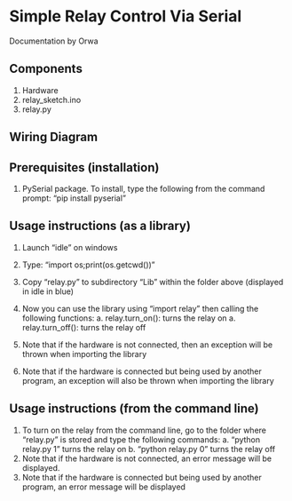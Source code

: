 # **Simple Relay Control Via Serial**
Documentation by Orwa

## **Components**
1. Hardware
2. relay_sketch.ino
3. relay.py

## **Wiring Diagram**

## **Prerequisites (installation)**
1. PySerial package. To install, type the following from the command prompt:
 “pip install pyserial”

## **Usage instructions (as a library)**
1. Launch “idle” on windows
1. Type: “import os;print(os.getcwd())”
 
1. Copy “relay.py” to subdirectory “Lib” within the folder above (displayed in idle in blue)
1. Now you can use the library using “import relay” then calling the following functions:
a. relay.turn_on(): turns the relay on
a. relay.turn_off(): turns the relay off
1. Note that if the hardware is not connected, then an exception will be thrown when importing the library
1. Note that if the hardware is connected but being used by another program, an exception will also be thrown when importing the library

## **Usage instructions (from the command line)**
1. To turn on the relay from the command line, go to the folder where “relay.py” is stored and type the following commands:
a.	“python relay.py 1” turns the relay on
b.	“python relay.py 0” turns the relay off
2. Note that if the hardware is not connected, an error message will be displayed.
3. Note that if the hardware is connected but being used by another program, an error message will be displayed
